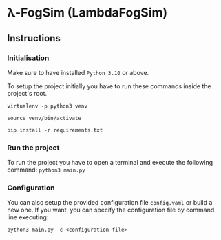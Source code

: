 # λ-FogSim (LambdaFogSim)

## Instructions

### Initialisation

Make sure to have installed `Python 3.10` or above.

To setup the project initially you have to run these commands
inside the project's root.

`virtualenv -p python3 venv`

`source venv/bin/activate`

`pip install -r requirements.txt`

### Run the project

To run the project you have to open a terminal and execute the following command:
`python3 main.py`

### Configuration

You can also setup the provided configuration file `config.yaml` or build a new one. If you want, you can specify the configuration file by command line executing:

`python3 main.py -c <configuration file>`